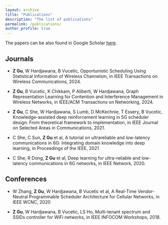 ```yaml
---
layout: archive
title: "Publications"
description: "The list of publications"
permalink: /publications/
author_profile: true
---
```


<!-- {% if site.author.googlescholar %}
  <div class="wordwrap">You can also find my articles on <a href="{{site.author.googlescholar}}">my Google Scholar profile</a>.</div>
{% endif %}

{% include base_path %}

{% for post in site.publications reversed %}
  {% include archive-single.html %}
{% endfor %} -->

The papers can be also found in Google Scholar [here](https://scholar.google.com/citations?user=W2HmqZ8AAAAJ&hl=en).

## Journals

- **Z Gu**, W Hardjawana, B Vucetic, Opportunistic Scheduling Using Statistical Information of Wireless Channelsm, in IEEE Transactions on Wireless Communications, 2024.

- **Z Gu**, B Vucetic, K Chikkam, P Aliberti, W Hardjawana, Graph Representation Learning for Contention and Interference Management in Wireless Networks, in IEEE/ACM Transactions on Networking, 2024.

- **Z Gu**, C She, W Hardjawana, S Lumb, D McKechnie, T Essery, B Vucetic, Knowledge-assisted deep reinforcement learning in 5G scheduler design: From theoretical framework to implementation, in IEEE Journal on Selected Areas in Communications, 2021.

- C She, C Sun, **Z Gu** et al, A tutorial on ultrareliable and low-latency communications in 6G: Integrating domain knowledge into deep learning, in Proceedings of the IEEE, 2021

- C She, R Dong, **Z Gu** et al, Deep learning for ultra-reliable and low-latency communications in 6G networks, in IEEE Network, 2020.

## Conferences

- W Zhang, **Z Gu**, W Hardjawana, B Vucetic et al, A Real-Time Vendor-Neutral Programmable Scheduler Architecture for Cellular Networks, in IEEE WCNC, 2020

- **Z Gu**, W Hardjawana, B Vucetic, LS Ho, Multi-tenant spectrum and SSIDs controller for WiFi networks, in IEEE INFOCOM Workshops, 2018.